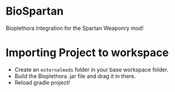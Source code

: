 # BioSpartan
Bioplethora Integration for the Spartan Weaponry mod!

# Importing Project to workspace
- Create an `externalmods` folder in your base workspace folder.
- Build the Bioplethora .jar file and drag it in there.
- Reload gradle project!
